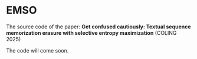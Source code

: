 # EMSO
The source code of the paper: **Get confused cautiously: Textual sequence memorization erasure with selective entropy maximization** (COLING 2025)

The code will come soon.


